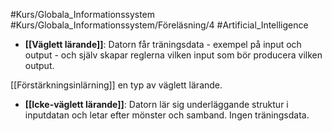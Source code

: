 #Kurs/Globala_Informationssystem #Kurs/Globala_Informationssystem/Föreläsning/4 #Artificial_Intelligence 

- **[[Väglett lärande]]**: Datorn får träningsdata - exempel på input och output - och själv skapar reglerna vilken input som bör producera vilken output.

[[Förstärkningsinlärning]] en typ av väglett lärande.

- **[[Icke-väglett lärande]]**: Datorn lär sig underläggande struktur i inputdatan och letar efter mönster och samband. Ingen träningsdata.